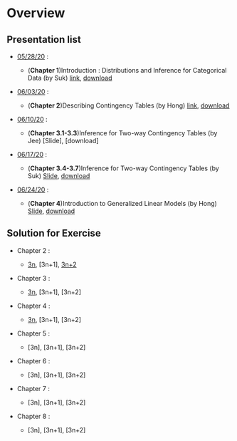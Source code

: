 # Overview

## Presentation list
  - [05/28/20](https://github.com/chunhyonho/GROUP_STUDY/tree/master/Categorical%20Data%20Analysis/052720) : 
    - (**Chapter 1**)Introduction : Distributions and Inference for Categorical Data (by Suk)
    [link](https://github.com/chunhyonho/GROUP_STUDY/blob/master/Categorical%20Data%20Analysis/052720/cda%5Bch1%5D.pdf), 
    [download](https://github.com/chunhyonho/GROUP_STUDY/raw/master/Categorical%20Data%20Analysis/052720/cda%5Bch1%5D.pdf)   
    
  - [06/03/20](https://github.com/chunhyonho/GROUP_STUDY/tree/master/Categorical%20Data%20Analysis/060320) : 
    - (**Chapter 2**)Describing Contingency Tables (by Hong)
    [link](https://github.com/chunhyonho/GROUP_STUDY/blob/master/Categorical%20Data%20Analysis/060320/Describing%20Contingency%20Tables.pptx), 
    [download](https://github.com/chunhyonho/GROUP_STUDY/blob/master/Categorical%20Data%20Analysis/060320/Describing%20Contingency%20Tables.pptx)   

  - [06/10/20](https://github.com/chunhyonho/GROUP_STUDY/tree/master/Categorical%20Data%20Analysis/061020) : 
    - (**Chapter 3.1-3.3**)Inference for Two-way Contingency Tables (by Jee)
    [Slide], 
    [download]
    

  - [06/17/20](https://github.com/chunhyonho/GROUP_STUDY/tree/master/Categorical%20Data%20Analysis/061720) : 
    - (**Chapter 3.4-3.7**)Inference for Two-way Contingency Tables (by Suk)
    [Slide](https://github.com/chunhyonho/GROUP_STUDY/blob/master/Categorical%20Data%20Analysis/061720/cda%5Bch3.4-7%5D.pdf), 
    [download](https://github.com/chunhyonho/GROUP_STUDY/raw/master/Categorical%20Data%20Analysis/061720/cda%5Bch3.4-7%5D.pdf)
    
  - [06/24/20](https://github.com/chunhyonho/GROUP_STUDY/tree/master/Categorical%20Data%20Analysis/062420) : 
    - (**Chapter 4**)Introduction to Generalized Linear Models (by Hong)
    [Slide](https://github.com/chunhyonho/GROUP_STUDY/blob/master/Categorical%20Data%20Analysis/062420/Introduction%20to%20Generalized%20Linear%20Models%20(GLM).pdf), 
    [download](https://github.com/chunhyonho/GROUP_STUDY/raw/master/Categorical%20Data%20Analysis/062420/Introduction%20to%20Generalized%20Linear%20Models%20(GLM).pdf)
    
## Solution for Exercise
  - Chapter 2 :
    - [3n](https://github.com/chunhyonho/GROUP_STUDY/raw/master/Categorical%20Data%20Analysis/061020/chap1mod3.pdf), [3n+1], [3n+2](https://github.com/chunhyonho/GROUP_STUDY/commit/d3bbec598e29b9206e3f4d18a6e29368f672554c)
    
  - Chapter 3 :
    - [3n](https://github.com/chunhyonho/GROUP_STUDY/raw/master/Categorical%20Data%20Analysis/070820/Ch3%200mod3.pdf), [3n+1], [3n+2]
    
  - Chapter 4 :
    - [3n](https://github.com/chunhyonho/GROUP_STUDY/raw/master/Categorical%20Data%20Analysis/070820/ch4.pdf), [3n+1], [3n+2]
    
  - Chapter 5 :
    - [3n], [3n+1], [3n+2]
    
  - Chapter 6 :
    - [3n], [3n+1], [3n+2]
    
  - Chapter 7 :
    - [3n], [3n+1], [3n+2]
    
  - Chapter 8 :
    - [3n], [3n+1], [3n+2]
